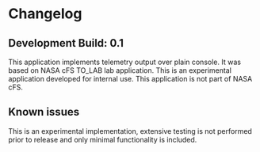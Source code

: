 # Changelog

## Development Build: 0.1

This application implements telemetry output over plain console. It was based on NASA cFS TO_LAB lab application.
This is an experimental application developed for internal use. This application is not part of NASA cFS.

## Known issues

This is an experimental implementation, extensive testing is not performed prior to release and only minimal functionality is included.
